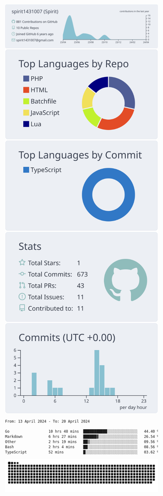 [![](https://raw.githubusercontent.com/spirit1431007/spirit1431007/master/profile-summary-card-output/nord_bright/0-profile-details.svg)](https://git.io/spiritx)
[![](https://raw.githubusercontent.com/spirit1431007/spirit1431007/master/profile-summary-card-output/nord_bright/1-repos-per-language.svg)](https://git.io/spiritx) [![](https://raw.githubusercontent.com/spirit1431007/spirit1431007/master/profile-summary-card-output/nord_bright/2-most-commit-language.svg)](https://git.io/spiritx)
[![](https://raw.githubusercontent.com/spirit1431007/spirit1431007/master/profile-summary-card-output/nord_bright/3-stats.svg)](https://git.io/spiritx) [![](https://raw.githubusercontent.com/spirit1431007/spirit1431007/master/profile-summary-card-output/nord_bright/4-productive-time.svg)](https://git.io/spiritx)

<!--START_SECTION:waka-->

```txt
From: 13 April 2024 - To: 20 April 2024

Go                  10 hrs 48 mins  ███████████░░░░░░░░░░░░░░   44.40 %
Markdown            6 hrs 27 mins   ██████▓░░░░░░░░░░░░░░░░░░   26.54 %
Other               2 hrs 19 mins   ██▒░░░░░░░░░░░░░░░░░░░░░░   09.56 %
Bash                2 hrs 4 mins    ██░░░░░░░░░░░░░░░░░░░░░░░   08.56 %
TypeScript          52 mins         █░░░░░░░░░░░░░░░░░░░░░░░░   03.62 %
```

<!--END_SECTION:waka-->

![contribution](https://github.com/spirit1431007/spirit1431007/blob/output/github-contribution-grid-snake.svg)

